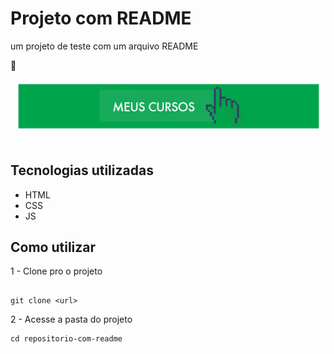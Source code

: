 # Projeto com README

um projeto de teste com um arquivo README

🎁

[<img src="./tela.gif" alt="gif da tela inicial do projeto nome-do-projeto">](https://faceboo.com/mackelduarte)

## Tecnologias utilizadas
- HTML
- CSS
- JS

## Como utilizar

1 - Clone pro o projeto

```

git clone <url>
```
2 - Acesse a pasta do projeto
```
cd repositorio-com-readme
```




